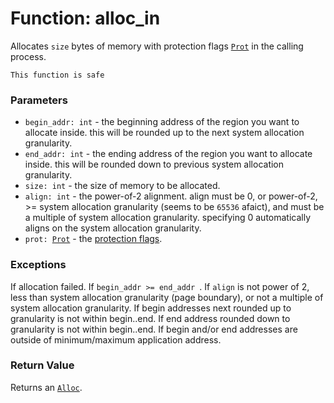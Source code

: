 # Function: alloc_in

Allocates `size` bytes of memory with protection flags [`Prot`](./objects-prot.md) in the calling process.

```admonish success title=""
This function is safe
```

### Parameters
- `begin_addr: int` - the beginning address of the region you want to allocate inside. this will be rounded up to the next system allocation granularity.
- `end_addr: int` - the ending address of the region you want to allocate inside. this will be rounded down to previous system allocation granularity.
- `size: int` - the size of memory to be allocated.
- `align: int` - the power-of-2 alignment. align must be 0, or power-of-2, >= system allocation granularity (seems to be `65536` afaict), and must be a multiple of system allocation granularity. specifying 0 automatically aligns on the system allocation granularity.
- <code>prot: [Prot](./objects-prot.md)</code> - the [protection flags](./objects-prot.md).

### Exceptions
If allocation failed. If `begin_addr >= end_addr `. If `align` is not power of 2, less than system allocation granularity (page boundary), or not a multiple of system allocation granularity. If begin addresses next rounded up to granularity is not within begin..end. If end address rounded down to granularity is not within begin..end. If begin and/or end addresses are outside of minimum/maximum application address.

### Return Value
Returns an [`Alloc`](./objects-alloc.md).
